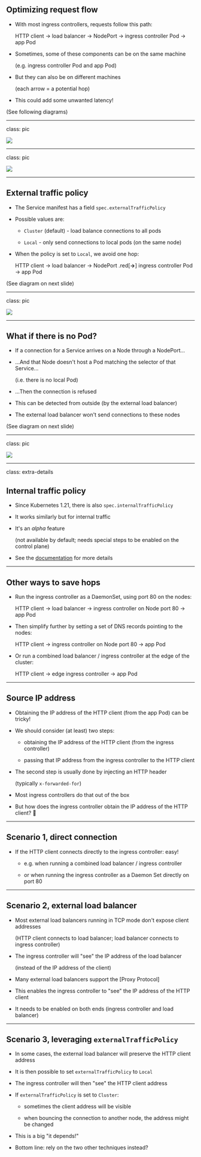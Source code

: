 ## Optimizing request flow

- With most ingress controllers, requests follow this path:

  HTTP client → load balancer → NodePort → ingress controller Pod → app Pod

- Sometimes, some of these components can be on the same machine

  (e.g. ingress controller Pod and app Pod)

- But they can also be on different machines

  (each arrow = a potential hop)

- This could add some unwanted latency!

(See following diagrams)

---

class: pic

![](images/kubernetes-services/61-ING.png)

---

class: pic

![](images/kubernetes-services/62-ING-path.png)

---

## External traffic policy

- The Service manifest has a field `spec.externalTrafficPolicy`

- Possible values are:

  - `Cluster` (default) - load balance connections to all pods

  - `Local` - only send connections to local pods (on the same node)

- When the policy is set to `Local`, we avoid one hop:

  HTTP client → load balancer → NodePort .red[**→**] ingress controller Pod → app Pod

(See diagram on next slide)

---

class: pic

![](images/kubernetes-services/63-ING-policy.png)

---

## What if there is no Pod?

- If a connection for a Service arrives on a Node through a NodePort...

- ...And that Node doesn't host a Pod matching the selector of that Service...

  (i.e. there is no local Pod)

- ...Then the connection is refused

- This can be detected from outside (by the external load balancer)

- The external load balancer won't send connections to these nodes

(See diagram on next slide)

---

class: pic

![](images/kubernetes-services/64-ING-nolocal.png)

---

class: extra-details

## Internal traffic policy

- Since Kubernetes 1.21, there is also `spec.internalTrafficPolicy`

- It works similarly but for internal traffic

- It's an *alpha* feature

  (not available by default; needs special steps to be enabled on the control plane)

- See the [documentation] for more details

[documentation]: https://kubernetes.io/docs/concepts/services-networking/service-traffic-policy/

---

## Other ways to save hops

- Run the ingress controller as a DaemonSet, using port 80 on the nodes:

  HTTP client → load balancer → ingress controller on Node port 80 → app Pod

- Then simplify further by setting a set of DNS records pointing to the nodes:

  HTTP client → ingress controller on Node port 80 → app Pod 

- Or run a combined load balancer / ingress controller at the edge of the cluster:

  HTTP client → edge ingress controller → app Pod

---

## Source IP address

- Obtaining the IP address of the HTTP client (from the app Pod) can be tricky!

- We should consider (at least) two steps:

  - obtaining the IP address of the HTTP client (from the ingress controller)

  - passing that IP address from the ingress controller to the HTTP client

- The second step is usually done by injecting an HTTP header

  (typically `x-forwarded-for`)

- Most ingress controllers do that out of the box

- But how does the ingress controller obtain the IP address of the HTTP client? 🤔

---

## Scenario 1, direct connection

- If the HTTP client connects directly to the ingress controller: easy!

  - e.g. when running a combined load balancer / ingress controller

  - or when running the ingress controller as a Daemon Set directly on port 80

---

## Scenario 2, external load balancer

- Most external load balancers running in TCP mode don't expose client addresses

  (HTTP client connects to load balancer; load balancer connects to ingress controller)

- The ingress controller will "see" the IP address of the load balancer

  (instead of the IP address of the client)

- Many external load balancers support the [Proxy Protocol]

- This enables the ingress controller to "see" the IP address of the HTTP client

- It needs to be enabled on both ends (ingress controller and load balancer)

[ProxyProtocol]: https://www.haproxy.com/blog/haproxy/proxy-protocol/

---

## Scenario 3, leveraging `externalTrafficPolicy`

- In some cases, the external load balancer will preserve the HTTP client address

- It is then possible to set `externalTrafficPolicy` to `Local`

- The ingress controller will then "see" the HTTP client address

- If `externalTrafficPolicy` is set to `Cluster`:

  - sometimes the client address will be visible

  - when bouncing the connection to another node, the address might be changed

- This is a big "it depends!"

- Bottom line: rely on the two other techniques instead?
